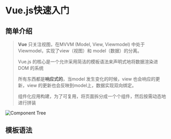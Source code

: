 # Vue.js快速入门

## 简单介绍

> **Vue** 只关注视图，在MVVM (Model, View, Viewmodel) 中处于Viewmodel，实现了view（视图）和 model（数据）的分离。
>
> Vue.js 的核心是一个允许采用简洁的模板语法来声明式地将数据渲染进 DOM 的系统
>
> 所有东西都是**响应式的**，当model 发生变化的时候，view 也会响应的更新，view 的更新也会反映到model上，数据实现双向绑定。
>
> 组件化应用构建，为了可复用，将页面拆分成一个个组件，然后按需动态地进行拼装

![Component Tree](https://cn.vuejs.org/images/components.png)

## 模板语法

